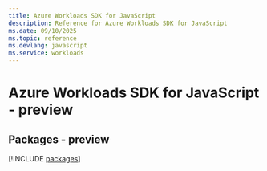 ```yaml
---
title: Azure Workloads SDK for JavaScript
description: Reference for Azure Workloads SDK for JavaScript
ms.date: 09/10/2025
ms.topic: reference
ms.devlang: javascript
ms.service: workloads
---
```

# Azure Workloads SDK for JavaScript - preview
## Packages - preview
[!INCLUDE [packages](workloads-index.md)]